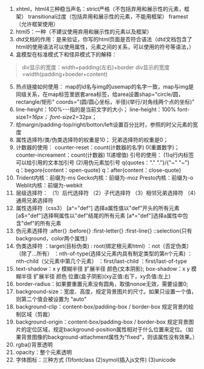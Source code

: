 1. xhtml，html4三种稳当声名：strict严格（不包括弃用和展示性的元素，框架） transitional过度（包括弃用和展示性的元素，不能用框架） framest（允许框架使用）
2. html5：一种（不建议使用弃用和展示性的元素以及框架）
3. dtd文档的作用：是来验证，你写的html页面是否符合语法（dtd文档包含了html的使用语法可以使用属性，元素之间的关系，可以使用的符号等语法，）
4. 盒模型在标准模式下和怪异模式下的解释：
> div显示的宽度：width+padding(左右)+border
> div显示的宽度=width(padding+boeder+content)


5. 热点链接如何使用：
map的id名与img的usemap的名字一致，map与img是同级关系，在map标签里嵌套area标签，给area设置shap="circle/圆，rectangle/矩形" coords="(圆/圆心坐标，半径)(举行/对角线两个点的坐标)"
6. line-height：100%---指的是当前文字的大小；
line-height：100%
font-size*1=16px； font-size*2=32px；
7. 给margin/padding-top/right/botton/left设置百分比时，参照的时父元素的宽度
8. 属性选择符/类/伪类选择符的权重是10；
兄弟选择符的权重是0；
9. 计数器的使用：
counter-reset：count(计数器的名字) 0(重置数字)；
counter-increament：count(计数器) 1(递增值)
引号的使用：
(1)q行内标签可以给引用的文本加引号
(2)用伪元素加引号
q{quotes："." "."}/{"~" "~"}
q：begore{content：open-quote}
q：after{content：close-quote}
10. Trident内核：前缀为-ms
    Gecko内核：前缀为-moz
    Presto内核：前缀为-o
    Weblit内核：前缀为-webkit
11. 层级选择符：
（1）后代选择符 
（2）子代选择符
（3）相邻兄弟选择符
（4）通用兄弟选择符
12. 属性选择符（css3）
[a^="def"] 选择a属性值以"def"开头的所有元素
[a$="def"]选择啊属性以"def"结尾的所有元素
[a*="def"]选择a属性中包含"def"的所有元素
13. 伪元素选择符
:after{}
:before{}
:first-letter{}
:first-line{}
::selection{只有background，color两个属性}
14. 伪类选择符
    ：target(目标伪类)
    : root(绑定根元素html)
    ：not（否定伪类）（除了...所有）
    ：nth-of-type(选择父元素内具有制定类型的第n个元素)
    ：nth-child（父元素中第几个元素）
    ：first/last-child
    ：first/last-of-type
15. text-shadow：x y 模糊半径 扩展半径 颜色(文本阴影);
box-shadow：x y 模糊半径 扩展半径 颜色 位置(盒子阴影)(xy正值:右下，xy负值:左上)
16. border-radius：如果要重置元素没有圆角，取值nonoe无效，需要设置0;
17. background-size：宽度、高度，规定背景图片的尺寸。如果只设置一个值，则第二个值会被设置为 "auto"
18. background-clip：content-box/padding-box / border-box 规定背景的绘制区域（剪裁）
19. background-origin：content-box/padding-box / border-box 规定背景图片的定位区域，规定background-position属性相对于什么位置来定位。（如果背景图像的background-attachment属性为"fixed"，则该属性没有效果。）
20. rgba()背景透明
21. opacity：整个元素透明
22. 字体图标：三种方式
(1)fontclass
(2)symol(插入js文件)
(3)unicode